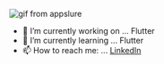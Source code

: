  ![gif from appslure](https://www.appslure.com/wp-content/uploads/2022/07/app-development-1.gif)
   
- 🔭 I’m currently working on ... Flutter 
- 🌱 I’m currently learning ... Flutter
- 📫 How to reach me: ... [LinkedIn](https://www.linkedin.com/in/nihad-jusovi%C4%87-16788a226/)


